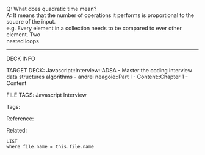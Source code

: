 Q: What does quadratic time mean?  
A: It means that the number of operations it performs is proportional to the square of the input.  
e.g. Every element in a collection needs to be compared to ever other element. Two  
nested loops
<!--ID: 1690027055829-->

---

DECK INFO

TARGET DECK: Javascript::Interview::ADSA - Master the coding interview data structures algorithms - andrei neagoie::Part I - Content::Chapter 1 - Content

FILE TAGS: Javascript Interview

Tags:

Reference:

Related:

```dataview
LIST
where file.name = this.file.name
```
